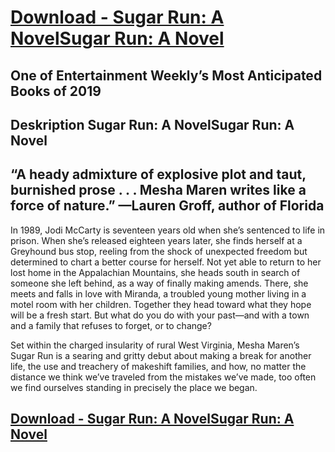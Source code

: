 # [Download - Sugar Run: A NovelSugar Run: A Novel](http://www.registerbook.me/download.php?title=Sugar%20Run:%20A%20Novel.pdf)

## One of Entertainment Weekly’s Most Anticipated Books of 2019


## Deskription Sugar Run: A NovelSugar Run: A Novel

## “A heady admixture of explosive plot and taut, burnished prose . . . Mesha Maren writes like a force of nature.” —Lauren Groff, author of Florida

In 1989, Jodi McCarty is seventeen years old when she’s sentenced to life in prison. When she’s released eighteen years later, she finds herself at a Greyhound bus stop, reeling from the shock of unexpected freedom but determined to chart a better course for herself. Not yet able to return to her lost home in the Appalachian Mountains, she heads south in search of someone she left behind, as a way of finally making amends. There, she meets and falls in love with Miranda, a troubled young mother living in a motel room with her children. Together they head toward what they hope will be a fresh start. But what do you do with your past—and with a town and a family that refuses to forget, or to change?

Set within the charged insularity of rural West Virginia, Mesha Maren’s Sugar Run is a searing and gritty debut about making a break for another life, the use and treachery of makeshift families, and how, no matter the distance we think we’ve traveled from the mistakes we’ve made, too often we find ourselves standing in precisely the place we began.


## [Download - Sugar Run: A NovelSugar Run: A Novel](http://www.registerbook.me/download.php?title=Sugar%20Run:%20A%20Novel.pdf)
